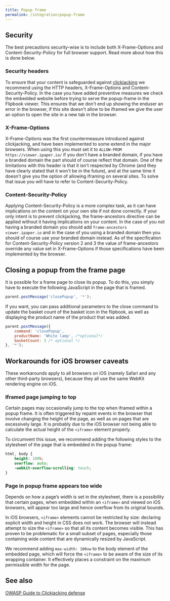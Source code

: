 ```yaml
---
title: Popup frame
permalink: /integration/popup-frame
---
```


## Security

The best precautions security-wise is to include both X-Frame-Options and Content-Security-Policy for full browser support. Read more about how this is done below.

### Security headers

To ensure that your content is safeguarded against [clickjacking](https://www.owasp.org/index.php/Clickjacking) we recommend using the HTTP headers, X-Frame-Options and Content-Security-Policy. In the case you have added preventive measures we check the embedded website before trying to serve the popup-frame in the Flipbook viewer. This ensures that we don't end up showing the enduser an error in the browser, if this site doesn't allow to be iframed we give the user an option to open the site in a new tab in the browser.

### X-Frame-Options

X-Frame-Options was the first countermeasure introduced against clickjacking, and have been implemented to some extend in the major browsers. When using this you must set it to `ALLOW-FROM https://viewer.ipaper.io/` if you don't have a branded domain, if you have a branded domain the part should of course reflect that domain.
One of the limitations with this header is that it isn't respected by Chrome (and they have clearly stated that it won't be in the future), and at the same time it doesn't give you the option of allowing iframing on several sites. To solve that issue you will have to refer to Content-Security-Policy.

### Content-Security-Policy

Applying Content-Security-Policy is a more complex task, as it can have implications on the content on your own site if not done correctly. If your only intent is to prevent clickjacking, the frame-ancestors directive can be applied without it having implications on your content. In the case of you not having a branded domain you should add `frame-ancestors viewer.ipaper.io` and in the case of you using a branded domain then you should of course use your branded domain instead.
As of the specification for Content-Security-Policy version 2 and 3 the value of frame-ancestors override any value set in X-Frame-Options if those specifications have been implemented by the browser.

## Closing a popup from the frame page

It is possible for a frame page to close its popup. To do this, you simply have to execute the following JavaScript in the page that is framed.

```javascript
parent.postMessage('closePopup', '*');
```

If you want, you can pass additional parameters to the close command to update the basket count of the basket icon in the flipbook, as well as displaying the product name of the product that was added.

```javascript
parent.postMessage({ 
    command: 'closePopup',
    productName: 'White lamp', /*optional*/
    basketCount: 3 /* optional */
}, '*');
```

## Workarounds for iOS browser caveats

These workarounds apply to all browsers on iOS (namely Safari and any other third-party browsers), because they all use the same WebKit rendering engine on iOS.

### Iframed page jumping to top

Certain pages may occasionally jump to the top when iframed within a popup frame. It is often triggered by repaint events in the browser that involve changing the height of the page, as well as on pages that are excessively large. It is probably due to the iOS browser not being able to calculate the actual height of the `<iframe>` element properly.

To circumvent this issue, we recommend adding the following styles to the stylesheet of the page that is embedded in the popup frame:

```css
html, body {
    height: 100%;
    overflow: auto;
    -webkit-overflow-scrolling: touch;
}
```

### Page in popup frame appears too wide

Depends on how a page&rsquo;s width is set in the stylesheet, there is a possibility that certain pages, when embedded within an `<iframe>` and viewed on iOS browsers, will appear too large and hence overflow from its original bounds.

In iOS browsers, `<iframe>` elements cannot be restricted by size: declaring explicit width and height in CSS does not work. The browser will instead attempt to size the `<iframe>` so that all its content becomes visible. This has proven to be problematic for a small subset of pages, especially those containing wide content that are dynamically resized by JavaScript.

We recommend adding `max-width: 100vw` to the body element of the embedded page, which will force the `<iframe>` to be aware of the size of its wrapping container. It effectively places a constraint on the maximum permissible width for the page.

## See also

[OWASP Guide to Clickjacking defense](https://www.owasp.org/index.php/Clickjacking_Defense_Cheat_Sheet)
